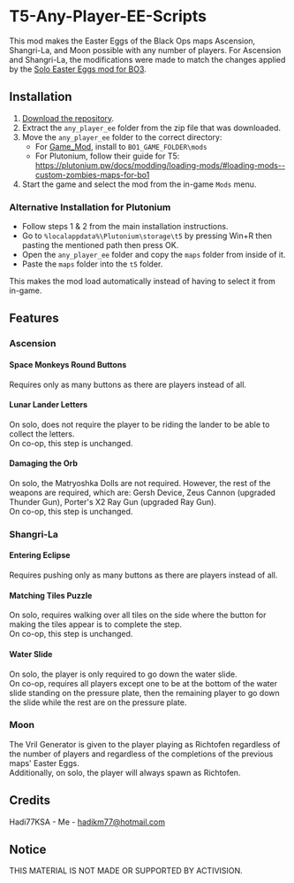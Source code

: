 # T5-Any-Player-EE-Scripts
This mod makes the Easter Eggs of the Black Ops maps Ascension, Shangri-La, and Moon possible with any number of players. For Ascension and Shangri-La, the modifications were made to match the changes applied by the [Solo Easter Eggs mod for BO3](https://steamcommunity.com/sharedfiles/filedetails/?id=1944930083).

## Installation
1. [Download the repository](https://github.com/Hadi77KSA/T5-Any-Player-EE-Scripts/archive/refs/heads/main.zip).
2. Extract the `any_player_ee` folder from the zip file that was downloaded.
3. Move the `any_player_ee` folder to the correct directory:
    - For [Game_Mod](https://github.com/Nukem9/LinkerMod/releases), install to `BO1_GAME_FOLDER\mods`
    - For Plutonium, follow their guide for T5: https://plutonium.pw/docs/modding/loading-mods/#loading-mods--custom-zombies-maps-for-bo1
4. Start the game and select the mod from the in-game `Mods` menu.

### Alternative Installation for Plutonium
- Follow steps 1 & 2 from the main installation instructions.
- Go to `%localappdata%\Plutonium\storage\t5` by pressing Win+R then pasting the mentioned path then press OK.
- Open the `any_player_ee` folder and copy the `maps` folder from inside of it.
- Paste the `maps` folder into the `t5` folder.

This makes the mod load automatically instead of having to select it from in-game.

## Features
### Ascension
#### Space Monkeys Round Buttons
Requires only as many buttons as there are players instead of all.

#### Lunar Lander Letters
On solo, does not require the player to be riding the lander to be able to collect the letters.  
On co-op, this step is unchanged.

#### Damaging the Orb
On solo, the Matryoshka Dolls are not required. However, the rest of the weapons are required, which are: Gersh Device, Zeus Cannon (upgraded Thunder Gun),  Porter's X2 Ray Gun (upgraded Ray Gun).  
On co-op, this step is unchanged.

### Shangri-La
#### Entering Eclipse
Requires pushing only as many buttons as there are players instead of all.

#### Matching Tiles Puzzle
On solo, requires walking over all tiles on the side where the button for making the tiles appear is to complete the step.  
On co-op, this step is unchanged.

#### Water Slide
On solo, the player is only required to go down the water slide.  
On co-op, requires all players except one to be at the bottom of the water slide standing on the pressure plate, then the remaining player to go down the slide while the rest are on the pressure plate.

### Moon
The Vril Generator is given to the player playing as Richtofen regardless of the number of players and regardless of the completions of the previous maps' Easter Eggs.  
Additionally, on solo, the player will always spawn as Richtofen.

## Credits
Hadi77KSA - Me - hadikm77@hotmail.com

## Notice
THIS MATERIAL IS NOT MADE OR SUPPORTED BY ACTIVISION.
